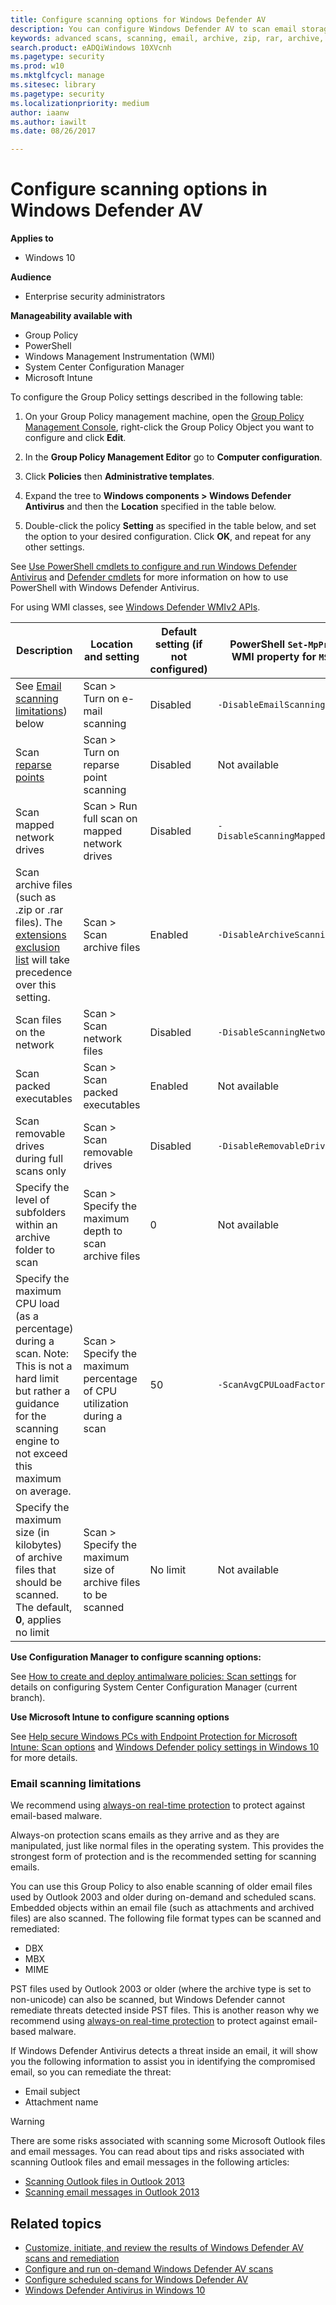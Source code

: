 ```yaml
---
title: Configure scanning options for Windows Defender AV
description: You can configure Windows Defender AV to scan email storage files, back-up or reparse points, network files, and archived files (such as .zip files).
keywords: advanced scans, scanning, email, archive, zip, rar, archive, reparse scanning
search.product: eADQiWindows 10XVcnh
ms.pagetype: security
ms.prod: w10
ms.mktglfcycl: manage
ms.sitesec: library
ms.pagetype: security
ms.localizationpriority: medium
author: iaanw
ms.author: iawilt
ms.date: 08/26/2017

---
```


# Configure scanning options in Windows Defender AV


**Applies to**
-   Windows 10

**Audience**

- Enterprise security administrators

**Manageability available with**

- Group Policy
- PowerShell
- Windows Management Instrumentation (WMI)
- System Center Configuration Manager
- Microsoft Intune


To configure the Group Policy settings described in the following table:

1.  On your Group Policy management machine, open the [Group Policy Management Console](https://technet.microsoft.com/library/cc731212.aspx), right-click the Group Policy Object you want to configure and click **Edit**.

3.  In the **Group Policy Management Editor** go to **Computer configuration**.

4.  Click **Policies** then **Administrative templates**.

5.  Expand the tree to **Windows components > Windows Defender Antivirus** and then the **Location** specified in the table below.

6. Double-click the policy **Setting** as specified in the table below, and set the option to your desired configuration. Click **OK**, and repeat for any other settings.

See [Use PowerShell cmdlets to configure and run Windows Defender Antivirus](use-powershell-cmdlets-windows-defender-antivirus.md) and [Defender cmdlets](https://technet.microsoft.com/itpro/powershell/windows/defender/index) for more information on how to use PowerShell with Windows Defender Antivirus.

For using WMI classes, see [Windows Defender WMIv2 APIs](https://msdn.microsoft.com/en-us/library/dn439477(v=vs.85).aspx).

Description | Location and setting | Default setting (if not configured) | PowerShell `Set-MpPreference` parameter or WMI property for `MSFT_MpPreference` class
---|---|---|---
See [Email scanning limitations](#ref1)) below | Scan > Turn on e-mail scanning | Disabled | `-DisableEmailScanning`
Scan [reparse points](https://msdn.microsoft.com/library/windows/desktop/aa365503.aspx) | Scan > Turn on reparse point scanning | Disabled | Not available
Scan mapped network drives | Scan > Run full scan on mapped network drives | Disabled | `-DisableScanningMappedNetworkDrivesForFullScan`
 Scan archive files (such as .zip or .rar files). The [extensions exclusion list](configure-extension-file-exclusions-windows-defender-antivirus.md) will take precedence over this setting. | Scan > Scan archive files | Enabled | `-DisableArchiveScanning`
Scan files on the network | Scan > Scan network files | Disabled | `-DisableScanningNetworkFiles`
Scan packed executables | Scan > Scan packed executables | Enabled | Not available
Scan removable drives during full scans only | Scan > Scan removable drives | Disabled | `-DisableRemovableDriveScanning`
Specify the level of subfolders within an archive folder to scan | Scan > Specify the maximum depth to scan archive files | 0 | Not available
 Specify the maximum CPU load (as a percentage) during a scan. Note: This is not a hard limit but rather a guidance for the scanning engine to not exceed this maximum on average. | Scan > Specify the maximum percentage of CPU utilization during a scan | 50 |  `-ScanAvgCPULoadFactor`
 Specify the maximum size (in kilobytes) of archive files that should be scanned. The default, **0**, applies no limit | Scan > Specify the maximum size of archive files to be scanned | No limit | Not available

**Use Configuration Manager to configure scanning options:**

See [How to create and deploy antimalware policies: Scan settings]( https://docs.microsoft.com/en-us/sccm/protect/deploy-use/endpoint-antimalware-policies#scan-settings) for details on configuring System Center Configuration Manager (current branch).


**Use Microsoft Intune to configure scanning options**



See [Help secure Windows PCs with Endpoint Protection for Microsoft Intune: Scan options](https://docs.microsoft.com/en-us/intune/deploy-use/help-secure-windows-pcs-with-endpoint-protection-for-microsoft-intune#specify-scan-options-settings) and [Windows Defender policy settings in Windows 10](https://docs.microsoft.com/en-us/intune/deploy-use/windows-10-policy-settings-in-microsoft-intune#windows-defender-1) for more details.
 


<a id="ref1"></a>
### Email scanning limitations
We recommend using [always-on real-time protection](configure-real-time-protection-windows-defender-antivirus.md) to protect against email-based malware.

Always-on protection scans emails as they arrive and as they are manipulated, just like normal files in the operating system. This provides the strongest form of protection and is the recommended setting for scanning emails.

You can use this Group Policy to also enable scanning of older email files used by Outlook 2003 and older during on-demand and scheduled scans. Embedded objects within an email file (such as attachments and archived files) are also scanned. The following file format types can be scanned and remediated:
- DBX
- MBX
- MIME

PST files used by Outlook 2003 or older (where the archive type is set to non-unicode) can also be scanned, but Windows Defender cannot remediate threats detected inside PST files. This is another reason why we recommend using [always-on real-time protection](configure-real-time-protection-windows-defender-antivirus.md) to protect against email-based malware.

If Windows Defender Antivirus detects a threat inside an email, it will show you the following information to assist you in identifying the compromised email, so you can remediate the threat:
-   Email subject
-   Attachment name

>[!WARNING]
>There are some risks associated with scanning some Microsoft Outlook files and email messages. You can read about tips and risks associated with scanning Outlook files and email messages in the following articles:
-   [Scanning Outlook files in Outlook 2013](https://technet.microsoft.com/library/dn769141.aspx#bkmk-1)
-   [Scanning email messages in Outlook 2013](https://technet.microsoft.com/library/dn769141.aspx#bkmk-2)

## Related topics

- [Customize, initiate, and review the results of Windows Defender AV scans and remediation](customize-run-review-remediate-scans-windows-defender-antivirus.md)
- [Configure and run on-demand Windows Defender AV scans](run-scan-windows-defender-antivirus.md)
- [Configure scheduled scans for Windows Defender AV](scheduled-catch-up-scans-windows-defender-antivirus.md)
- [Windows Defender Antivirus in Windows 10](windows-defender-antivirus-in-windows-10.md)
